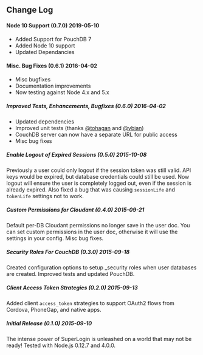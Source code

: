 ## Change Log

#### Node 10 Support (0.7.0) 2019-05-10
* Added Support for PouchDB 7
* Added Node 10 support
* Updated Dependancies

#### Misc. Bug Fixes (0.6.1) 2016-04-02
* Misc bugfixes
* Documentation improvements
* Now testing against Node 4.x and 5.x

##### Improved Tests, Enhancements, Bugfixes (0.6.0) 2016-04-02
* Updated dependencies
* Improved unit tests (thanks [@tohagan](https://github.com/tohagan) and [@ybian](https://github.com/ybian))
* CouchDB server can now have a separate URL for public access
* Misc bug fixes


##### Enable Logout of Expired Sessions (0.5.0) 2015-10-08
Previously a user could only logout if the session token was still valid. API keys would be expired, but database credentials could still be used. Now logout will ensure the user is completely logged out, even if the session is already expired. Also fixed a bug that was causing `sessionLife` and `tokenLife` settings not to work.

##### Custom Permissions for Cloudant (0.4.0) 2015-09-21
Default per-DB Cloudant permissions no longer save in the user doc. You can set custom permissions in the user doc, otherwise it will use the settings in your config. Misc bug fixes.

##### Security Roles For CouchDB (0.3.0) 2015-09-18
Created configuration options to setup _security roles when user databases are created. Improved tests and updated PouchDB.

##### Client Access Token Strategies (0.2.0) 2015-09-13
Added client `access_token` strategies to support OAuth2 flows from Cordova, PhoneGap, and native apps.

##### Initial Release (0.1.0) 2015-09-10
The intense power of SuperLogin is unleashed on a world that may not be ready! Tested with Node.js 0.12.7 and 4.0.0.